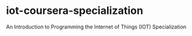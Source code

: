 # iot-coursera-specialization
An Introduction to Programming the Internet of Things (IOT) Specialization
